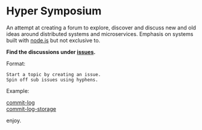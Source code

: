 # Hyper Symposium

An attempt at creating a forum to explore, discover and discuss new and old ideas around distributed systems and microservices.
Emphasis on systems built with [node.js](https://nodejs.org/) but not exclusive to.

**Find the discussions under [issues](https://github.com/asbjornenge/hyper-symposium/issues).**

Format:

```
Start a topic by creating an issue.
Spin off sub issues using hyphens.
```

Example:

[commit-log]()  
[commit-log-storage]()

enjoy.
